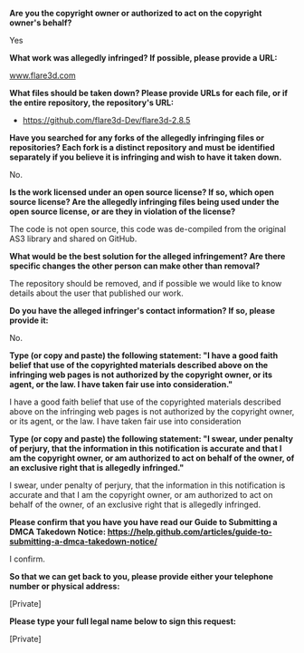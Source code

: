 __Are you the copyright owner or authorized to act on the copyright owner's behalf?__

Yes

__What work was allegedly infringed? If possible, please provide a URL:__

www.flare3d.com

__What files should be taken down? Please provide URLs for each file, or if the entire repository, the repository's URL:__

- https://github.com/flare3d-Dev/flare3d-2.8.5

__Have you searched for any forks of the allegedly infringing files or repositories? Each fork is a distinct repository and must be identified separately if you believe it is infringing and wish to have it taken down.__

No.

__Is the work licensed under an open source license? If so, which open source license? Are the allegedly infringing files being used under the open source license, or are they in violation of the license?__

The code is not open source, this code was de-compiled from the original AS3 library and shared on GitHub.

__What would be the best solution for the alleged infringement? Are there specific changes the other person can make other than removal?__

The repository should be removed, and if possible we would like to know details about the user that published our work.

__Do you have the alleged infringer's contact information? If so, please provide it:__

No.

__Type (or copy and paste) the following statement: "I have a good faith belief that use of the copyrighted materials described above on the infringing web pages is not authorized by the copyright owner, or its agent, or the law. I have taken fair use into consideration."__

I have a good faith belief that use of the copyrighted materials described above on the infringing web pages is not authorized by the copyright owner, or its agent, or the law. I have taken fair use into consideration

__Type (or copy and paste) the following statement: "I swear, under penalty of perjury, that the information in this notification is accurate and that I am the copyright owner, or am authorized to act on behalf of the owner, of an exclusive right that is allegedly infringed."__

I swear, under penalty of perjury, that the information in this notification is accurate and that I am the copyright owner, or am authorized to act on behalf of the owner, of an exclusive right that is allegedly infringed.

__Please confirm that you have you have read our Guide to Submitting a DMCA Takedown Notice: https://help.github.com/articles/guide-to-submitting-a-dmca-takedown-notice/__

I confirm.

__So that we can get back to you, please provide either your telephone number or physical address:__

[Private]

__Please type your full legal name below to sign this request:__

[Private]
